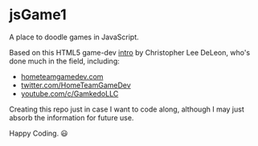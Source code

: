 # jsGame1

A place to doodle games in JavaScript.

Based on this HTML5 game-dev [intro](https://www.udemy.com/user/christopherleedeleon/) by Christopher Lee DeLeon, who's done much in the field, including:

- [hometeamgamedev.com](https://hometeamgamedev.com/)  
- [twitter.com/HomeTeamGameDev](https://twitter.com/HomeTeamGameDev)  
- [youtube.com/c/GamkedoLLC](https://www.youtube.com/c/GamkedoLLC)  

Creating this repo just in case I want to code along, although I may just absorb the information for future use.

Happy Coding. :smiley:
